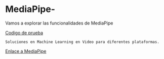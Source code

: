 # MediaPipe-
Vamos a explorar las funcionalidades de MediaPipe

[Codigo de prueba](https://github.com/DavidReveloLuna/MediaPipe-/blob/master/MediaPipe.ipynb)

    Soluciones en Machine Learning en Video para diferentes plataformas.

[Enlace a MediaPipe](https://google.github.io/mediapipe/)



